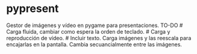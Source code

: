 pypresent
=========

Gestor de imágenes y vídeo en pygame para presentaciones. TO-DO # Carga fluida, cambiar como espera la orden de teclado. # Carga y reproducción de vídeo. # Incluir texto. Carga imágenes y las reescala para encajarlas en la pantalla. Cambia secuancialmente entre las imágenes.
